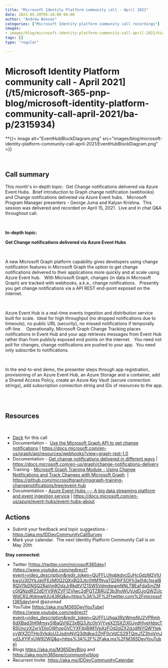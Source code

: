 ```yaml
---
title: "Microsoft Identity Platform community call - April 2021"
date: 2021-05-20T05:28:00-04:00
author: "Andrew Benson"
categories: ["Microsoft Identity platform community call recordings"]
images:
- images/blog/microsoft-identity-platform-community-call-april-2021/ViewPorter.png
tags: []
type: "regular"

---
```


# Microsoft Identity Platform community call - April 2021](/t5/microsoft-365-pnp-blog/microsoft-identity-platform-community-call-april-2021/ba-p/2315934)

**{{< image alt="EventHubBlockDiagram.png" src="images/blog/microsoft-identity-platform-community-call-april-2021/EventHubBlockDiagram.png" >}}

 
## Call summary

This month's in-depth topic:  Get Change notifications delivered via
Azure Event Hubs.  Brief introduction to Graph change notification
(webhooks) and Change notifications delivered via Azure Event hubs. 
 Microsoft Program Manager presenters - George Juma and Kalyan Krishna. 
This session was delivered and recorded on April 15, 2021.  Live and in
chat Q&A throughout call. 

 

**In-depth topic:**

**Get Change notifications delivered via Azure Event Hubs**

 

A new Microsoft Graph platform capability gives developers using change
notification features in Microsoft Graph the option to get change
notifications delivered to their applications more quickly and at scale
using Azure Event hub.   With Microsoft Graph, changes (in data in
Microsoft Graph) are tracked with webhooks, a.k.a., change
notifications.   Presently you get change notifications via a API REST
end-point exposed on the internet. 

 

Azure Event Hub is a real-time events ingestion and distribution service
built for scale.  Ideal for high throughput (no dropped notifications
due to timeouts), no public URL (security), no missed notifications if
temporally off-line.    Operationally, Microsoft Graph Change Tracking
places notifications in Event Hub and your app retrieves messages from
Event Hub rather than from publicly exposed end points on the internet. 
 You need not poll for changes, change notifications are pushed to your
app.  You need only subscribe to notifications.     

 

In the end-to-end demo, the presenter steps through app registration,
provisioning of an Azure Event Hub, an Azure Storage and a container,
add a Shared Access Policy, create an Azure Key Vault (secure connection
strings), add subscription connection string and IDs of resources to the
app.    

 

## Resources

 

-   [Deck](https://www.slideshare.net/OfficeDev/change-notifications-in-azure-event-hubsapril-2021)
    for this call
-   Documentation -  [Use the Microsoft Graph API to get change
    notifications](https://docs.microsoft.com/en-us/graph/api/resources/webhooks?view=graph-rest-1.0)
    |
    <https://docs.microsoft.com/en-us/graph/api/resources/webhooks?view=graph-rest-1.0>
-   Documentation - [Get change notifications delivered in different
    ways](https://docs.microsoft.com/en-us/graph/change-notifications-delivery)
    |
    <https://docs.microsoft.com/en-us/graph/change-notifications-delivery>
-   Training - [Microsoft Graph Training Module - Using Change
    Notifications and Track Changes with Microsoft
    Graph](https://github.com/microsoftgraph/msgraph-training-changenotifications/tree/event-hub) 
    |
    <https://github.com/microsoftgraph/msgraph-training-changenotifications/tree/event-hub>
-   Documentation - [Azure Event Hubs --- A big data streaming platform
    and event ingestion
    service](https://docs.microsoft.com/en-us/azure/event-hubs/event-hubs-about)
    |
    <https://docs.microsoft.com/en-us/azure/event-hubs/event-hubs-about>



## Actions

-   Submit your feedback and topic suggestions -
    <https://aka.ms/IDDevCommunityCallSurvey> 
-   Mark your calendar.  The next Identity Platform Community Call is on
    May 20th


**Stay connected:**

-   Twitter
    [https://twitter.com/microsoft365dev](https://www.youtube.com/redirect?event=video_description&redir_token=QUFFLUhqbkdvcDJHcGdzM2VIUkwzU3lOYkJaVFEzM0Q2QXxBQ3Jtc0ttM1NyaTQ2RjFSOFh3a0l4c1pralBRQVI1bDNSQ2RaVm9OdzJrRkdtV1Z1SW5VdmdwamNNLTBEaFdaSmZMc0lQNzdRZ2dDYV9WZVF1ZVIwc2dPQTZBRUZ3b3hoWUVJdDJoQWZUcWdCR2JKdmwtUU43RQ&q=https%3A%2F%2Ftwitter.com%2Fmicrosoft365dev)​
    and \@azuread
-   YouTube
    [https://aka.ms/M365DevYouTube](https://www.youtube.com/redirect?event=video_description&redir_token=QUFFLUhqa3RzWmpNU2VPRmh6dXBad3hKMmxySjBaQVl6Z3xBQ3Jtc0trVjYyeXZlSXZiX0JydHlyeHdqcTRSUnczX2xrVDloOWhzeGVCYXFibjBiM1VpXzFOd2dZX2dJdlNYQWYtekcyWXZOTHp3VkdoU2JsdmNVQ3dtdkw2ZHF0cVdCS29TQmJ1Z3hoVmJyd3JtYlFxUW92WQ&q=https%3A%2F%2Faka.ms%2FM365DevYouTube)​
-   Blogs <https://aka.ms/M365DevBlog> and
    <https://aka.ms/m365pnp/community/blog>
-   Recurrent Invite  <https://aka.ms/IDDevCommunityCalendar> 
